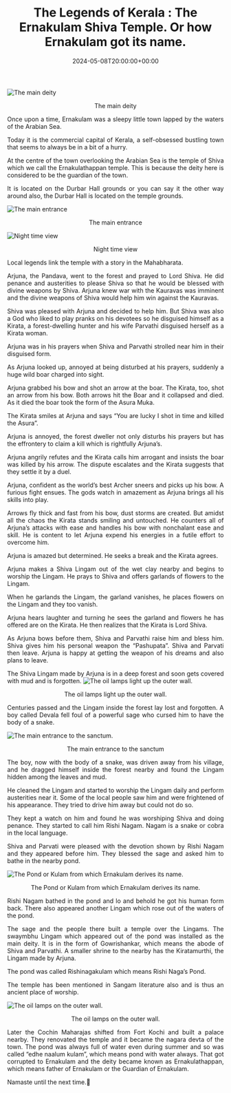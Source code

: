 ﻿---
date : "2024-05-08T20:00:00+00:00"
draft : false
title : "The Legends of Kerala : The Ernakulam Shiva Temple. Or how Ernakulam got its name."
tags: ['Mahabharata',Hinduism','Indian Culture','Temples']
categories : ['Folk Stories','Kerala','India']
---

<div style="text-align: justify; "class="container">

![The main deity ](The_main_deity.jpg)
<p align='center'>The main deity </p>

Once upon a time, Ernakulam was a sleepy little town lapped by the waters of the Arabian Sea.

Today it is the commercial capital of Kerala, a self-obsessed bustling town that seems to always be in a bit of a hurry.

At the centre of the town overlooking the Arabian Sea is the temple of Shiva which we call the Ernakulathappan temple. This is because the deity here is considered to be the guardian of the town. 

It is located on the Durbar Hall grounds or you can say it the other way around also, the Durbar Hall is located on the temple grounds.

![The main entrance](main.jpg)
<p align='center'>The main entrance</p>

![Night time view ](night.jpg)
<p align='center'>Night time view </p>

Local legends link the temple with a story in the Mahabharata.

Arjuna, the Pandava, went to the forest and prayed to Lord Shiva. He did penance and austerities to please Shiva so that he would be blessed with divine weapons by Shiva. Arjuna knew war with the Kauravas was imminent and the divine weapons of Shiva would help him win against the Kauravas.

Shiva was pleased with Arjuna and decided to help him. But Shiva was also a God who liked to play pranks on his devotees so he disguised himself as a Kirata, a forest-dwelling hunter and his wife Parvathi disguised herself as a Kirata woman.

Arjuna was in his prayers when Shiva and Parvathi strolled near him in their disguised form.

As Arjuna looked up, annoyed at being disturbed at his prayers, suddenly a huge wild boar charged into sight.

Arjuna grabbed his bow and shot an arrow at the boar. The Kirata, too, shot an arrow from his bow. Both arrows hit the Boar and it collapsed and died. As it died the boar took the form of the Asura Muka.

The Kirata smiles at Arjuna and says “You are lucky I shot in time and killed the Asura”.

Arjuna is annoyed, the forest dweller not only disturbs his prayers but has the effrontery to claim a kill which is rightfully Arjuna’s.

Arjuna angrily refutes and the Kirata calls him arrogant and insists the boar was killed by his arrow. The dispute escalates and the Kirata suggests that they settle it by a duel.

Arjuna, confident as the world’s best Archer sneers and picks up his bow. A furious fight ensues. The gods watch in amazement as Arjuna brings all his skills into play.

Arrows fly thick and fast from his bow,  dust storms are created. But amidst all the chaos the Kirata stands smiling and untouched. He counters all of Arjuna’s attacks with ease and handles his bow with nonchalant ease and skill. He is content to let Arjuna expend his energies in a futile effort to overcome him.

Arjuna is amazed but determined. He seeks a break and the Kirata agrees.

Arjuna makes a Shiva Lingam out of the wet clay nearby and begins to worship the Lingam. He prays to Shiva and offers garlands of flowers to the Lingam.

When he garlands the Lingam, the garland vanishes, he places flowers on the Lingam and they too vanish.

Arjuna hears laughter and turning he sees the garland and flowers he has offered are on the Kirata. He then realizes that the Kirata is Lord Shiva.

As Arjuna bows before them, Shiva and Parvathi raise him and bless him. Shiva gives him his personal weapon the “Pashupata”. Shiva and Parvati then leave. Arjuna is happy at getting the weapon of his dreams and also plans to leave.

The Shiva Lingam made by Arjuna is in a deep forest and soon gets covered with mud and is forgotten.
![The oil lamps light up the outer wall.](oil.jpg)
<p align='center'>The oil lamps light up the outer wall.</p>

Centuries passed and the Lingam inside the forest lay lost and forgotten. A boy called Devala fell foul of a powerful sage who cursed him to have the body of a snake.

![The main entrance to the sanctum.](feature.jpg)
<p align='center'>The main entrance to the sanctum</p>

The boy, now with the body of a snake, was driven away from his village, and he dragged himself inside the forest nearby and found the Lingam hidden among the leaves and mud.

He cleaned the Lingam and started to worship the Lingam daily and perform austerities near it. Some of the local people saw him and were frightened of his appearance. They tried to drive him away but could not do so.

They kept a watch on him and found he was worshiping Shiva and doing penance. They started to call him Rishi Nagam. Nagam is a snake or cobra in the local language. 

Shiva and Parvati were pleased with the devotion shown by Rishi Nagam and they appeared before him. They blessed the sage and asked him to bathe in the nearby pond.

![The Pond or Kulam from which Ernakulam derives its name.](pond.jpg)
<p align='center'>The Pond or Kulam from which Ernakulam derives its name.</p>

Rishi Nagam bathed in the pond and  lo and behold he got his human form back. There also appeared another Lingam which rose out of the waters of the pond.

The sage and the people there built a temple over the Lingams. The swaymbhu Lingam which appeared out of the pond was installed as the main deity. It is in the form of Gowrishankar, which means the abode of Shiva and Parvathi.  A smaller shrine to the nearby has the Kiratamurthi, the Lingam made by Arjuna.

The pond was called Rishinagakulam which means Rishi Naga’s Pond.

The temple has been mentioned in Sangam literature also and is thus an ancient place of worship.

![The oil lamps on the outer wall.](lamp_out.jpg)
<p align='center'>The oil lamps on the outer wall.</p>

Later the Cochin Maharajas shifted from Fort Kochi and built a palace nearby. They renovated the temple and it became the nagara devta of the town. The pond was always full of water even during summer and so was called “edhe naalum kulam”, which means pond with water always. That got corrupted to Ernakulam and the deity became known as Ernakulathappan, which means father of Ernakulam or the Guardian of Ernakulam.

Namaste until the next time.🙏

</div>